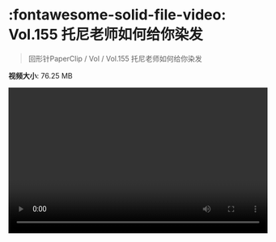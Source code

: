 # :fontawesome-solid-file-video: Vol.155 托尼老师如何给你染发

> 回形针PaperClip / Vol / Vol.155 托尼老师如何给你染发

**视频大小**: 76.25 MB

<video id="V-83baa1925c606a5182ebdc4a862697ef" width="512" height="288" preload="none" playsinline webkit-playsinline></video>